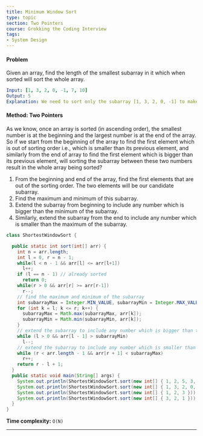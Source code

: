 ```yaml
---
title: Minimum Window Sort
type: topic
section: Two Pointers
course: Grokking the Coding Interview
tags:
- System Design
---
```

#### Problem
Given an array, find the length of the smallest subarray in it which when sorted will sort the whole array.
```yml
Input: [1, 3, 2, 0, -1, 7, 10]
Output: 5
Explanation: We need to sort only the subarray [1, 3, 2, 0, -1] to make the whole array sorted
```

#### Method: Two Pointers
As we know, once an array is sorted (in ascending order), the smallest number is at the beginning and the largest number is at the end of the array. So if we start from the beginning of the array to find the first element which is out of sorting order i.e., which is smaller than its previous element, and similarly from the end of array to find the first element which is bigger than its previous element, will sorting the subarray between these two numbers result in the whole array being sorted?
1. From the beginning and end of the array, find the first elements that are out of the sorting order. The two elements will be our candidate subarray.
1. Find the maximum and minimum of this subarray.
1. Extend the subarray from beginning to include any number which is bigger than the minimum of the subarray.
1. Similarly, extend the subarray from the end to include any number which is smaller than the maximum of the subarray.

```java
class ShortestWindowSort {

  public static int sort(int[] arr) {
    int n = arr.length;
    int l = 0, r = n - 1;
    while(l < n - 1 && arr[l] <= arr[l+1])
      l++;
    if (l == n - 1) // already sorted
      return 0;
    while(r > 0 && arr[r] >= arr[r-1])
      r--;
    // find the maximum and minimum of the subarray
    int subarrayMax = Integer.MIN_VALUE, subarrayMin = Integer.MAX_VALUE;
    for (int k = l; k <= r; k++) {
      subarrayMax = Math.max(subarrayMax, arr[k]);
      subarrayMin = Math.min(subarrayMin, arr[k]);
    }
    // extend the subarray to include any number which is bigger than the minimum of the subarray 
    while (l > 0 && arr[l - 1] > subarrayMin)
      l--;
    // extend the subarray to include any number which is smaller than the maximum of the subarray
    while (r < arr.length - 1 && arr[r + 1] < subarrayMax)
      r++;
    return r - l + 1;
  }
  public static void main(String[] args) {
    System.out.println(ShortestWindowSort.sort(new int[] { 1, 2, 5, 3, 7, 10, 9, 12 }));
    System.out.println(ShortestWindowSort.sort(new int[] { 1, 3, 2, 0, -1, 7, 10 }));
    System.out.println(ShortestWindowSort.sort(new int[] { 1, 2, 3 }));
    System.out.println(ShortestWindowSort.sort(new int[] { 3, 2, 1 }));
  }
}
```
**Time complexity:** `O(N)`


---